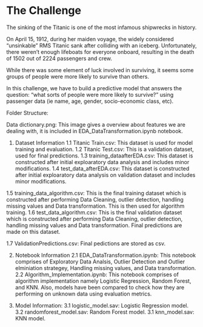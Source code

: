 # The Challenge
The sinking of the Titanic is one of the most infamous shipwrecks in history.

On April 15, 1912, during her maiden voyage, the widely considered “unsinkable” RMS Titanic sank after colliding with an iceberg. Unfortunately, there weren’t enough lifeboats for everyone onboard, resulting in the death of 1502 out of 2224 passengers and crew.

While there was some element of luck involved in surviving, it seems some groups of people were more likely to survive than others.

In this challenge, we have to build a predictive model that answers the question: “what sorts of people were more likely to survive?” using passenger data (ie name, age, gender, socio-economic class, etc).

Folder Structure:

Data dictionary.png: This image gives a overview about features we are dealing with, it is included in EDA_DataTransformation.ipynb notebook.

1. Dataset Information
  1.1 Titanic Train.csv: This dataset is used for model training and evaluation.
  1.2 Titanic Test.csv: This is a validation dataset, used for final predictions.
  1.3 training_dataafterEDA.csv: This dataset is constructed after initial exploaratory data analysis and includes minor modifications.
  1.4 test_data_afterEDA.csv: This dataset is constructed after initial exploaratory data analysis on validation dataset and includes minor modifications.

1.5 training_data_algorithm.csv: This is the final training dataset which is constructed after performing Data Cleaning, outlier detection, handling missing values and Data transformation. This is then used for algorithm training.
1.6 test_data_algorithm.csv: This is the final validation dataset which is constructed after performing Data Cleaning, outlier detection, handling missing values and Data transformation. Final predictions are made on this dataset.

1.7 ValidationPredictions.csv: Final pedictions are stored as csv.

2. Notebook Information
2.1 EDA_DataTransformation.ipynb: This notebook comprises of Exploratory Data Analsis, Outlier Detection and Outlier elminiation strategey, Handling missing values, and Data transformation.
2.2 Algorithm_Implementation.ipynb: This notebook comprises of algorithm implementation namely Logistic Regression, Random Forest, and KNN. Also, models have been compared to check how they are performing on unknown data using evaluation metrics.

3. Model Information:
3.1 logistic_model.sav: Logistic Regression model. 
3.2 randomforest_model.sav: Random Forest model. 
3.1 knn_model.sav: KNN model. 
